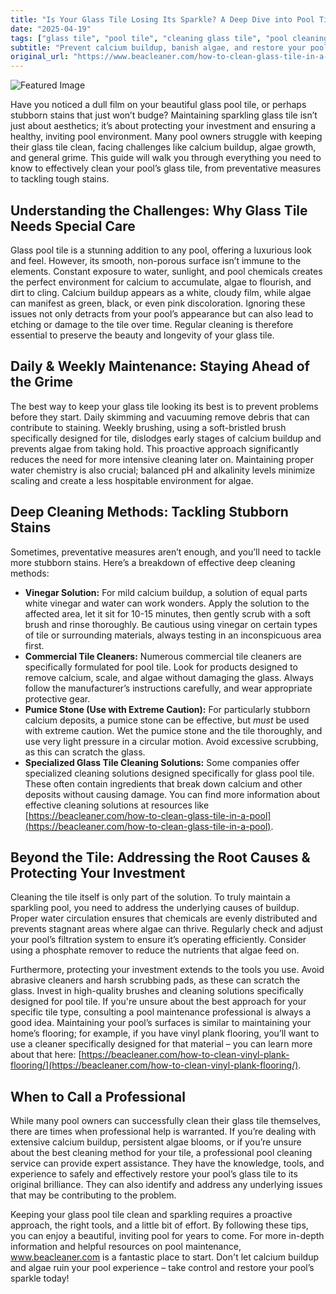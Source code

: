 ```yaml
---
title: "Is Your Glass Tile Losing Its Sparkle? A Deep Dive into Pool Tile Cleaning"
date: "2025-04-19"
tags: ["glass tile", "pool tile", "cleaning glass tile", "pool cleaning", "calcium buildup", "algae removal", "pool maintenance"]
subtitle: "Prevent calcium buildup, banish algae, and restore your pool’s glass tile to its original brilliance with our expert guide."
original_url: "https://www.beacleaner.com/how-to-clean-glass-tile-in-a-pool"
---
```




![Featured Image](https://res.cloudinary.com/dnm0udlvz/image/upload/v1745052240/article_image_85_e9wrvk.jpg)

Have you noticed a dull film on your beautiful glass pool tile, or perhaps stubborn stains that just won’t budge? Maintaining sparkling glass tile isn’t just about aesthetics; it’s about protecting your investment and ensuring a healthy, inviting pool environment. Many pool owners struggle with keeping their glass tile clean, facing challenges like calcium buildup, algae growth, and general grime. This guide will walk you through everything you need to know to effectively clean your pool’s glass tile, from preventative measures to tackling tough stains. 

## Understanding the Challenges: Why Glass Tile Needs Special Care

Glass pool tile is a stunning addition to any pool, offering a luxurious look and feel. However, its smooth, non-porous surface isn’t immune to the elements. Constant exposure to water, sunlight, and pool chemicals creates the perfect environment for calcium to accumulate, algae to flourish, and dirt to cling. Calcium buildup appears as a white, cloudy film, while algae can manifest as green, black, or even pink discoloration. Ignoring these issues not only detracts from your pool’s appearance but can also lead to etching or damage to the tile over time. Regular cleaning is therefore essential to preserve the beauty and longevity of your glass tile.

## Daily & Weekly Maintenance: Staying Ahead of the Grime

The best way to keep your glass tile looking its best is to prevent problems before they start. Daily skimming and vacuuming remove debris that can contribute to staining. Weekly brushing, using a soft-bristled brush specifically designed for tile, dislodges early stages of calcium buildup and prevents algae from taking hold. This proactive approach significantly reduces the need for more intensive cleaning later on. Maintaining proper water chemistry is also crucial; balanced pH and alkalinity levels minimize scaling and create a less hospitable environment for algae. 

## Deep Cleaning Methods: Tackling Stubborn Stains

Sometimes, preventative measures aren’t enough, and you’ll need to tackle more stubborn stains. Here’s a breakdown of effective deep cleaning methods:

*   **Vinegar Solution:** For mild calcium buildup, a solution of equal parts white vinegar and water can work wonders. Apply the solution to the affected area, let it sit for 10-15 minutes, then gently scrub with a soft brush and rinse thoroughly. Be cautious using vinegar on certain types of tile or surrounding materials, always testing in an inconspicuous area first.
*   **Commercial Tile Cleaners:** Numerous commercial tile cleaners are specifically formulated for pool tile. Look for products designed to remove calcium, scale, and algae without damaging the glass. Always follow the manufacturer’s instructions carefully, and wear appropriate protective gear.
*   **Pumice Stone (Use with Extreme Caution):** For particularly stubborn calcium deposits, a pumice stone can be effective, but *must* be used with extreme caution. Wet the pumice stone and the tile thoroughly, and use very light pressure in a circular motion. Avoid excessive scrubbing, as this can scratch the glass.
*   **Specialized Glass Tile Cleaning Solutions:** Some companies offer specialized cleaning solutions designed specifically for glass pool tile. These often contain ingredients that break down calcium and other deposits without causing damage. You can find more information about effective cleaning solutions at resources like [https://beacleaner.com/how-to-clean-glass-tile-in-a-pool](https://beacleaner.com/how-to-clean-glass-tile-in-a-pool).

## Beyond the Tile: Addressing the Root Causes & Protecting Your Investment

Cleaning the tile itself is only part of the solution. To truly maintain a sparkling pool, you need to address the underlying causes of buildup. Proper water circulation ensures that chemicals are evenly distributed and prevents stagnant areas where algae can thrive. Regularly check and adjust your pool’s filtration system to ensure it’s operating efficiently. Consider using a phosphate remover to reduce the nutrients that algae feed on. 

Furthermore, protecting your investment extends to the tools you use. Avoid abrasive cleaners and harsh scrubbing pads, as these can scratch the glass. Invest in high-quality brushes and cleaning solutions specifically designed for pool tile. If you're unsure about the best approach for your specific tile type, consulting a pool maintenance professional is always a good idea. Maintaining your pool’s surfaces is similar to maintaining your home’s flooring; for example, if you have vinyl plank flooring, you’ll want to use a cleaner specifically designed for that material – you can learn more about that here: [https://beacleaner.com/how-to-clean-vinyl-plank-flooring/](https://beacleaner.com/how-to-clean-vinyl-plank-flooring/).



## When to Call a Professional

While many pool owners can successfully clean their glass tile themselves, there are times when professional help is warranted. If you’re dealing with extensive calcium buildup, persistent algae blooms, or if you’re unsure about the best cleaning method for your tile, a professional pool cleaning service can provide expert assistance. They have the knowledge, tools, and experience to safely and effectively restore your pool’s glass tile to its original brilliance. They can also identify and address any underlying issues that may be contributing to the problem.



Keeping your glass pool tile clean and sparkling requires a proactive approach, the right tools, and a little bit of effort. By following these tips, you can enjoy a beautiful, inviting pool for years to come. For more in-depth information and helpful resources on pool maintenance, www.beacleaner.com is a fantastic place to start. Don't let calcium buildup and algae ruin your pool experience – take control and restore your pool’s sparkle today!